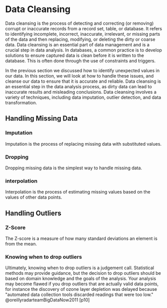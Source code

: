 # Data Cleansing

Data cleansing is the process of detecting and correcting (or removing) corrupt
or inaccurate records from a record set, table, or database. It refers to
identifying incomplete, incorrect, inaccurate, irrelevant, or missing parts of
the data and then replacing, modifying, or deleting the dirty or coarse data.
Data cleansing is an essential part of data management and is a crucial step in
data analysis. In databases, a common practice is to develop solutions to ensure
captured data is clean before it is written to the database. This is often done
through the use of constraints and triggers.

In the previous section we discussed how to identify unexpected values in our
data. In this section, we will look at how to handle these issues, and cleanse
our data to ensure that it is accurate and reliable. Data cleansing is an
essential step in the data analysis process, as dirty data can lead to
inaccurate results and misleading conclusions. Data cleansing involves a variety
of techniques, including data imputation, outlier detection, and data
transformation.

<!-- TODO: write ~1000 words -->

## Handling Missing Data

### Imputation

Imputation is the process of replacing missing data with substituted values.

### Dropping

Dropping missing data is the simplest way to handle missing data.

### interpolation

Interpolation is the process of estimating missing values based on the values of
other data points.

## Handling Outliers

### Z-Score

The Z-score is a measure of how many standard deviations an element is from the
mean.

### Knowing when to drop outliers

Ultimately, knowing when to drop outliers is a judgement call. Statistical
methods may provide guidance, but the decision to drop outliers should be based
on domain knowledge and the goals of the analysis. Your analysis may become
flawed if you drop outliers that are actually valid data points, for instance
the discovery of ozone layer depletion was delayed because "automated data
collection tools discarded readings that were too low."
@oreillyradarteamBigDataNow2011 [p10]

<!-- TODO: add 5 activities -->

<!-- TODO: find new topic -->

<!-- TODO: write ~1000 words -->

<!-- TODO: add 5 activities -->

